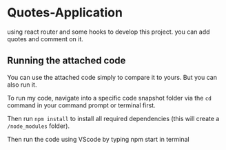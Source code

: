 # Quotes-Application

using react router and some hooks to develop this project. you can add quotes and comment on it.

## Running the attached code

You can use the attached code simply to compare it to yours. But you can also run it.

To run my code, navigate into a specific code snapshot folder via the `cd` command in your command prompt or terminal first.

Then run `npm install` to install all required dependencies (this will create a `/node_modules` folder).

Then run the code using VScode by typing npm start in terminal
